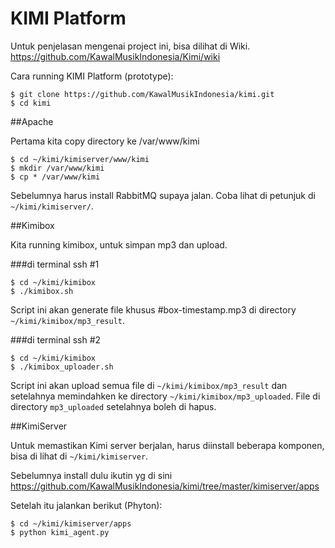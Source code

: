# KIMI Platform

Untuk penjelasan mengenai project ini, bisa dilihat di Wiki. https://github.com/KawalMusikIndonesia/Kimi/wiki

Cara running KIMI Platform (prototype):

```
$ git clone https://github.com/KawalMusikIndonesia/kimi.git
$ cd kimi
```

##Apache

Pertama kita copy directory ke /var/www/kimi

```
$ cd ~/kimi/kimiserver/www/kimi
$ mkdir /var/www/kimi
$ cp * /var/www/kimi
```

Sebelumnya harus install RabbitMQ supaya jalan. Coba lihat di petunjuk di `~/kimi/kimiserver/`.


##Kimibox

Kita running kimibox, untuk simpan mp3 dan upload.

###di terminal ssh #1
```
$ cd ~/kimi/kimibox
$ ./kimibox.sh
```
Script ini akan generate file khusus #box-timestamp.mp3 di directory `~/kimi/kimibox/mp3_result`.


###di terminal ssh #2
```
$ cd ~/kimi/kimibox
$ ./kimibox_uploader.sh
```
Script ini akan upload semua file di `~/kimi/kimibox/mp3_result` dan setelahnya memindahken ke directory `~/kimi/kimibox/mp3_uploaded`. File di directory `mp3_uploaded` setelahnya boleh di hapus.

##KimiServer

Untuk memastikan Kimi server berjalan, harus diinstall beberapa komponen, bisa di lihat di `~/kimi/kimiserver`.

Sebelumnya install dulu ikutin yg di sini https://github.com/KawalMusikIndonesia/kimi/tree/master/kimiserver/apps

Setelah itu jalankan berikut (Phyton):

```
$ cd ~/kimi/kimiserver/apps
$ python kimi_agent.py
```


